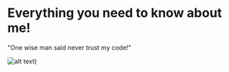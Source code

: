 # Everything you need to know about me!

"One wise man said never trust my code!"

![alt text](https://i-viaplay-com.akamaized.net/viaplay-prod/936/572/1472747571-2cdeb6b59fd6011b7a4813d4af6bd3519a995b1e.jpg?width=1600&height=900))
